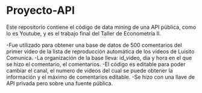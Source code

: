 # Proyecto-API
Este repositorio contiene el código de data mining de una API pública, como lo es Youtube, y es el trabajo final del Taller de Econometría II.

-Fue utilizado para obtener una base de datos de 500 comentarios del primer video de la lista de reproducción automática de los videos de Luisito Comunica.
-La organización de la base lleva: id_video, día y hora en el que se hizo el comentario, el comentarios.
-El código es editable para poder cambiar el canal, el numero de videos del cual se puede obtener la información y el máximo de comentarios editable.
-Se hizo con una llave de API privada pero sobre una fuente pública.
